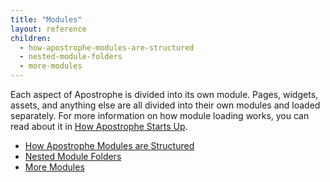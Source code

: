 ```yaml
---
title: "Modules"
layout: reference
children:
  - how-apostrophe-modules-are-structured
  - nested-module-folders
  - more-modules
---
```


Each aspect of Apostrophe is divided into its own module. Pages, widgets, assets, and anything else are all divided into their own modules and loaded separately. For more information on how module loading works, you can read about it in [How Apostrophe Starts Up](/tutorials/advanced-development/how-apostrophe-starts-up.md).

* [How Apostrophe Modules are Structured](/tutorials/core-concepts/06-modules/how-apostrophe-modules-are-structured.md)
* [Nested Module Folders](/tutorials/core-concepts/06-modules/nested-module-folders.md)
* [More Modules](/tutorials/core-concepts/06-modules/more-modules.md)